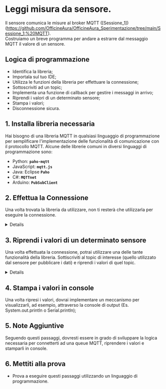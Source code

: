 # Leggi misura da sensore.

Il sensore comunica le misure al broker MQTT ([Sessione_1])(https://github.com/OfficineAura/OfficineAura_Sperimentazione/tree/main/Sessione_1:%20MQTT).<br>
Costruiamo un breve programma per andare a estrarre dal messaggio MQTT il valore di un sensore.<br>

## Logica di programmazione

- Identifica la libreria;
- Importala sul tuo IDE; 
- Utilizza le funzioni della libreria per effettuare la connessione; 
- Sottoscriviti ad un topic;
- Implementa una funzione di callback per gestire i messaggi in arrivo;
- Riprendi i valori di un determinato sensore; 
- Stampa i valori;
- Disconnessione sicura.

## 1. Installa libreria necessaria

Hai bisogno di una libreria MQTT in qualsiasi linguaggio di programmazione per semplificare l'implementazione delle funzionalità di comunicazione con il protocollo MQTT.
Alcune delle librerie comuni in diversi linguaggi di programmazione sono: 
- Python: **`paho-mqtt`**
- JavaScript: **`mqtt.js`**
- Java: Eclipse **`Paho`**
- C#: **`MQTTnet`**
- Arduino: **`PubSubClient`**

## 2. Effettua la Connessione

Una volta trovata la libreria da utilizzare, non ti resterà che utilizzarla per eseguire la connessione.<details>
- Definisci i dettagli del Broker MQTT (Indirizzo IP e porta);
- Inizializza un oggetto MQTT client nel modo in cui lo richiede la libreria che stai utilizzando;
- Implementa una funzione di connessione al broker MQTT;
- Aggiungi la logica per la sottiscrizione al topic di interesse (ad esempio: **`"BSAV00_0001/"`**;
- Implementare una funzione di callback per gestire i messaggi ricevuti dal broker;
- Avvio del loop per mantenere la connessione al broker.</details> 

## 3. Riprendi i valori di un determinato sensore

Una volta effettuata la connessione, potrai utilizzare una delle tante funzionalità della libreria. 
Sottiscriviti al topic di interesse (quello utilizzato dal sensore per pubblicare i dati) e riprendi i valori di quel topic.<details>
- Specifica il topic al quale il sensore pubblica i dati (ad esempio **`"sensor/temperature"`**;
- Implementa una funzione di messaggistica che gestirà i messaggi ricevuti dal broker quando il sensore pubblica nuovi dati.
- Estrai i valori dal payload del messaggio e gestiscili secondo le tue esigenze (ad esempio: stampali in console).</details> 

## 4. Stampa i valori in console

Una volta ripresi i valori, dovrai implementare un meccanismo per visualizzarli, ad esempio, attraverso la console di output (Es. System.out.println o Serial.println);

## 5. Note Aggiuntive

Seguendo questi passaggi, dovresti essere in grado di sviluppare la logica necessaria per connetterti ad una queue MQTT, riprendere i valori e stamparli in console.

## 6. Mettiti alla prova

- Prova a eseguire questi passaggi utilizzando un linguaggio di programmazione. 
